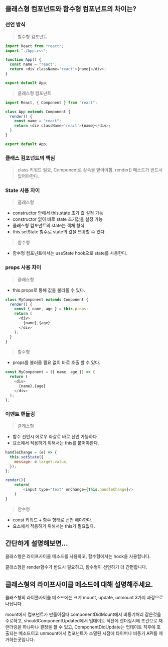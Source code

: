 ## 클래스형 컴포넌트와 함수형 컴포넌트의 차이는?

### 선언 방식

> 함수형 컴포넌트

```javascript
import React from "react";
import "./App.css";

function App() {
  const name = "react";
  return <div className='react'>{name}</div>;
}

export default App;
```

> 클래스형 컴포넌트

```javascript
import React, { Component } from "react";

class App extends Component {
  render() {
    const name = "react";
    return <div className='react'>{name}</div>;
  }
}

export default App;
```

### 클래스 컴포넌트의 핵심

> class 키워드 필요, Component로 상속을 받아야함, render() 메소드가 반드시 있어야한다.

### State 사용 차이

> 클래스형

- constructor 안에서 this.state 초기 값 설정 가능
- constructor 없이 바로 state 초기값을 설정 가능
- 클래스형 컴포넌트의 state는 객체 형식
- this.setState 함수로 state의 값을 변경할 수 있다.

> 함수형

- 함수형 컴포넌트에서는 useState hook으로 state를 사용한다.

### props 사용 차이

> 클래스형

- this.props로 통해 값을 불러올 수 있다.

```javascript
class MyComponent extends Component {
  render() {
    const { name, age } = this.props;
    return (
      <div>
        {name},{age}
      </div>
    );
  }
}
```

> 함수형

- props를 불러올 필요 없이 바로 호출 할 수 있다.

```javascript
const MyComponent = ({ name, age }) => {
  return (
    <div>
      {name},{age}
    </div>
  );
};
```

### 이벤트 핸들링

> 클래스형

- 함수 선언시 에로우 화살로 바로 선언 가능하다
- 요소에서 적용하기 위해서는 this를 붙어야한다.

```javascript
handleChange = (e) => {
  this.setState({
    message: e.target.value,
  });
};

render(){
    return(
        <input type="text" onChange={this.handleChange}/>
    )
}
```

> 함수형

- const 키워드 + 함수 형태로 선언 해야한다.
- 요소에서 적용하기 위해서는 this가 필요없다.

## 간단하게 설명해보면...

클래스형은 라이프사이클 메소드를 사용하고, 함수형에서는 hook을 사용합니다.

클래스형은 render함수가 반드시 필요하고, 함수형이 선언하기 더 간편합니다.

## 클래스형의 라이프사이클 메소드에 대해 설명해주세요.

클래스형의 라이플사이클 메소드에는 크게 mount, update, unmount 3가지 과정으로 나뉩니다.

mount에서 컴포넌트가 만들어질때 componentDidMount에서 비동기처리 같은것을 주로하고, shouldComponentUpdated에서 업데이트 직전에 랜더링시에 조건으로 재랜더링을 하냐마냐 결정을 할 수 있고, ComponentDidUpdate는 업데이트 직후에 호출되는 메소드이고 unmount에서 컴포넌트가 소멸된 시점에 타이머나 비동기 API를 제거하는곳입니다.
